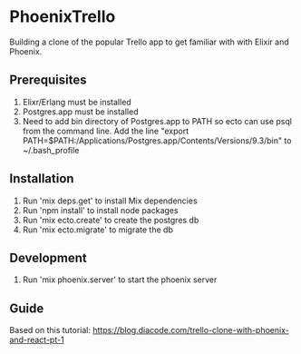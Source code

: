 # PhoenixTrello

Building a clone of the popular Trello app to get familiar with with Elixir and Phoenix.

## Prerequisites
1. Elixr/Erlang must be installed
2. Postgres.app must be installed
3. Need to add bin directory of Postgres.app to PATH so ecto can use psql from the command line.
Add the line "export PATH=$PATH:/Applications/Postgres.app/Contents/Versions/9.3/bin" to ~/.bash_profile

## Installation
1. Run 'mix deps.get' to install Mix dependencies
2. Run 'npm install' to install node packages
3. Run 'mix ecto.create' to create the postgres db
4. Run 'mix ecto.migrate' to migrate the db

## Development
1. Run 'mix phoenix.server' to start the phoenix server

## Guide
Based on this tutorial: https://blog.diacode.com/trello-clone-with-phoenix-and-react-pt-1